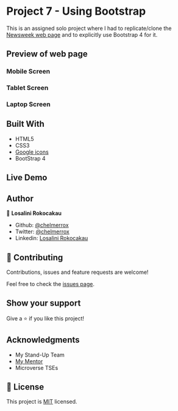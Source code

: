 # Project 7 - Using Bootstrap

This is an assigned solo project where I had to replicate/clone the <a href="">Newsweek web page</a> and to explicitly use Bootstrap 4 for it.

## Preview of web page

### Mobile Screen

### Tablet Screen

### Laptop Screen


## Built With

- HTML5
- CSS3
- <a href="https://materializecss.com/icons.html">Google icons</a>
- BootStrap 4

## Live Demo


## Author

👤 **Losalini Rokocakau**
​
- Github: [@chelmerrox](https://github.com/chelmerrox)
- Twitter: [@chelmerrox](https://twitter.com/chelmerrox)
- Linkedin: [Losalini Rokocakau](https://www.linkedin.com/in/losalini-rokocakau)

## 🤝 Contributing

  Contributions, issues and feature requests are welcome!

  Feel free to check the [issues page](https://github.com/chelmerrox/Project-7-Using-Bootstrap/issues).

## Show your support

Give a ⭐️ if you like this project!

## Acknowledgments

- My Stand-Up Team
- <a href="https://github.com/BrittanyBlake">My Mentor</a>
- Microverse TSEs

## 📝 License

This project is [MIT](LICENSE.txt) licensed.